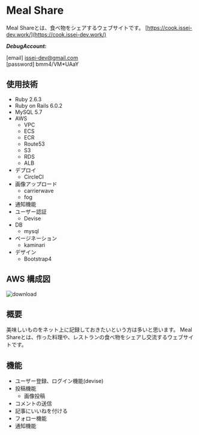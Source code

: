 # Meal Share

Meal Shareとは、食べ物をシェアするウェブサイトです。 [https://cook.issei-dev.work/](https://cook.issei-dev.work/)

***DebugAccount:***

[email] [issei-dev@gmail.com](mailto:issei-dev@gmail.com)<br />
[password] bmm4/VM*UAaY

## 使用技術

- Ruby 2.6.3
- Ruby on Rails 6.0.2
- MySQL 5.7
- AWS
  - VPC
  - ECS
  - ECR
  - Route53
  - S3
  - RDS
  - ALB
- デプロイ
  - CircleCI
- 画像アップロード
  - carrierwave
  - fog
- 通知機能
- ユーザー認証
  - Devise
- DB
  - mysql
- ページネーション
  - kaminari
- デザイン
  - Bootstrap4

## AWS 構成図

![download](https://user-images.githubusercontent.com/42998753/93855276-359d2e00-fcf2-11ea-87e5-22a037bb4dbf.png)

## 概要

美味しいものをネット上に記録しておきたいという方は多いと思います。
Meal Shareとは、作った料理や、レストランの食べ物をシェアし交流するウェブサイトです。 

## 機能

- ユーザー登録、ログイン機能(devise)
- 投稿機能
  - 画像投稿
- コメントの送信
- 記事にいいねを付ける
- フォロー機能
- 通知機能
